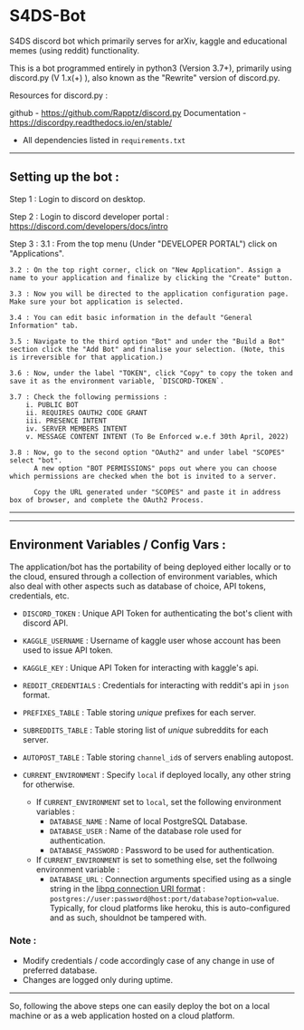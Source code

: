 # S4DS-Bot

S4DS discord bot which primarily serves for arXiv, kaggle and educational memes (using reddit) functionality.

This is a bot programmed entirely in python3 (Version 3.7+), primarily using discord.py (V 1.x(+) ), also known as the "Rewrite" version of discord.py.

Resources for discord.py : 

github - https://github.com/Rapptz/discord.py
Documentation - https://discordpy.readthedocs.io/en/stable/

 - All dependencies listed in `requirements.txt`

-----------------------------------------------------------------------------

## Setting up the bot : 

Step 1 : Login to discord on desktop.

Step 2 : Login to discord developer portal : 
            https://discord.com/developers/docs/intro

Step 3 : 
    3.1 : From the top menu (Under "DEVELOPER PORTAL") click on "Applications".

    3.2 : On the top right corner, click on "New Application". Assign a name to your application and finalize by clicking the "Create" button.

    3.3 : Now you will be directed to the application configuration page. Make sure your bot application is selected.

    3.4 : You can edit basic information in the default "General Information" tab.

    3.5 : Navigate to the third option "Bot" and under the "Build a Bot" section click the "Add Bot" and finalise your selection. (Note, this is irreversible for that application.)

    3.6 : Now, under the label "TOKEN", click "Copy" to copy the token and save it as the environment variable, `DISCORD-TOKEN`. 

    3.7 : Check the following permissions : 
        i. PUBLIC BOT
        ii. REQUIRES OAUTH2 CODE GRANT
        iii. PRESENCE INTENT
        iv. SERVER MEMBERS INTENT
        v. MESSAGE CONTENT INTENT (To Be Enforced w.e.f 30th April, 2022)

    3.8 : Now, go to the second option "OAuth2" and under label "SCOPES" select "bot".
          A new option "BOT PERMISSIONS" pops out where you can choose which permissions are checked when the bot is invited to a server.

          Copy the URL generated under "SCOPES" and paste it in address box of browser, and complete the OAuth2 Process.

---------------------------------------------------------------------------------

---------------------------------------------------------------------------------

## Environment Variables / Config Vars : 

The application/bot has the portability of being deployed either locally or to the cloud, ensured through a collection of environment variables, which also deal with other aspects such as database of choice, API tokens, credentials, etc.

 - `DISCORD_TOKEN` : Unique API Token for authenticating the bot's client with discord API.

 - `KAGGLE_USERNAME` : Username of kaggle user whose account has been used to issue API token.

 - `KAGGLE_KEY` : Unique API Token for interacting with kaggle's api.

 - `REDDIT_CREDENTIALS` : Credentials for interacting with reddit's api in `json` format.

 - `PREFIXES_TABLE` : Table storing _unique_ prefixes for each server.

 - `SUBREDDITS_TABLE` : Table storing list of _unique_ subreddits for each server.

 - `AUTOPOST_TABLE` : Table storing `channel_id`s of servers enabling autopost. 

 - `CURRENT_ENVIRONMENT` : Specify `local` if deployed locally, any other string for otherwise. 
    - If `CURRENT_ENVIRONMENT` set to `local`, set the following environment variables : 
        - `DATABASE_NAME` : Name of local PostgreSQL Database.
        - `DATABASE_USER` : Name of the database role used for authentication.
        - `DATABASE_PASSWORD` : Password to be used for authentication.
    - If `CURRENT_ENVIRONMENT` is set to something else, set the follwoing environment variable : 
        -  `DATABASE_URL` : Connection arguments specified using as a single string in the [libpq connection URI format](https://www.postgresql.org/docs/current/libpq-connect.html#LIBPQ-CONNSTRING) : `postgres://user:password@host:port/database?option=value`. Typically, for cloud platforms like heroku, this is auto-configured and as such, shouldnot be tampered with. 

### Note : 
 - Modify credentials / code accordingly case of any change in use of preferred database.
 - Changes are logged only during uptime.
---------------------------------------------------------------------------------

So, following the above steps one can easily deploy the bot on a local machine or as a web application hosted on a cloud platform.

